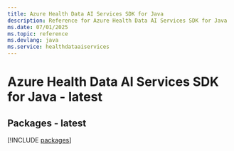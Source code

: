 ```yaml
---
title: Azure Health Data AI Services SDK for Java
description: Reference for Azure Health Data AI Services SDK for Java
ms.date: 07/01/2025
ms.topic: reference
ms.devlang: java
ms.service: healthdataaiservices
---
```

# Azure Health Data AI Services SDK for Java - latest
## Packages - latest
[!INCLUDE [packages](health-data-ai-services-index.md)]